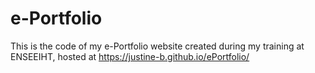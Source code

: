 # e-Portfolio
This is the code of my e-Portfolio website created during my training at ENSEEIHT, hosted at https://justine-b.github.io/ePortfolio/
